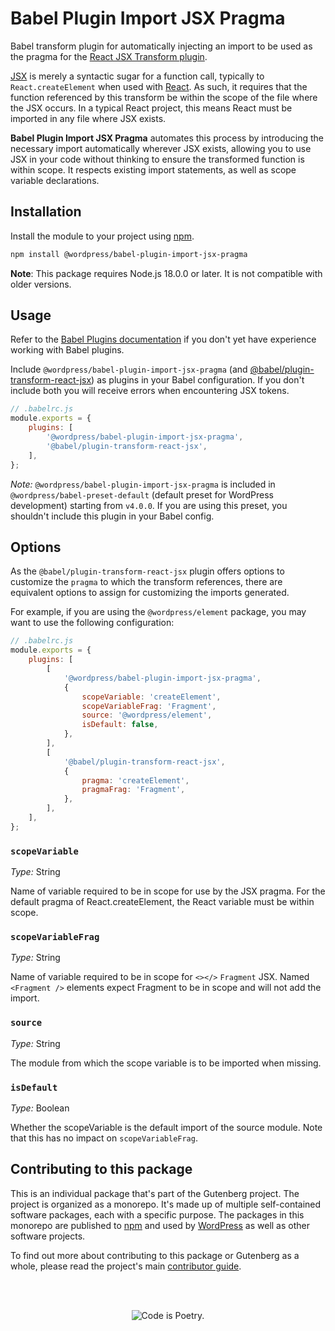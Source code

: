 # Babel Plugin Import JSX Pragma

Babel transform plugin for automatically injecting an import to be used as the pragma for the [React JSX Transform plugin](http://babeljs.io/docs/en/babel-plugin-transform-react-jsx).

[JSX](https://reactjs.org/docs/jsx-in-depth.html) is merely a syntactic sugar for a function call, typically to `React.createElement` when used with [React](https://reactjs.org/). As such, it requires that the function referenced by this transform be within the scope of the file where the JSX occurs. In a typical React project, this means React must be imported in any file where JSX exists.

**Babel Plugin Import JSX Pragma** automates this process by introducing the necessary import automatically wherever JSX exists, allowing you to use JSX in your code without thinking to ensure the transformed function is within scope. It respects existing import statements, as well as scope variable declarations.

## Installation

Install the module to your project using [npm](https://www.npmjs.com/).

```bash
npm install @wordpress/babel-plugin-import-jsx-pragma
```

**Note**: This package requires Node.js 18.0.0 or later. It is not compatible with older versions.

## Usage

Refer to the [Babel Plugins documentation](http://babeljs.io/docs/en/plugins) if you don't yet have experience working with Babel plugins.

Include `@wordpress/babel-plugin-import-jsx-pragma` (and [@babel/plugin-transform-react-jsx](https://babeljs.io/docs/en/babel-plugin-transform-react-jsx/)) as plugins in your Babel configuration. If you don't include both you will receive errors when encountering JSX tokens.

```js
// .babelrc.js
module.exports = {
	plugins: [
		'@wordpress/babel-plugin-import-jsx-pragma',
		'@babel/plugin-transform-react-jsx',
	],
};
```

_Note:_ `@wordpress/babel-plugin-import-jsx-pragma` is included in `@wordpress/babel-preset-default` (default preset for WordPress development) starting from `v4.0.0`. If you are using this preset, you shouldn't include this plugin in your Babel config.

## Options

As the `@babel/plugin-transform-react-jsx` plugin offers options to customize the `pragma` to which the transform references, there are equivalent options to assign for customizing the imports generated.

For example, if you are using the `@wordpress/element` package, you may want to use the following configuration:

```js
// .babelrc.js
module.exports = {
	plugins: [
		[
			'@wordpress/babel-plugin-import-jsx-pragma',
			{
				scopeVariable: 'createElement',
				scopeVariableFrag: 'Fragment',
				source: '@wordpress/element',
				isDefault: false,
			},
		],
		[
			'@babel/plugin-transform-react-jsx',
			{
				pragma: 'createElement',
				pragmaFrag: 'Fragment',
			},
		],
	],
};
```

### `scopeVariable`

_Type:_ String

Name of variable required to be in scope for use by the JSX pragma. For the default pragma of React.createElement, the React variable must be within scope.

### `scopeVariableFrag`

_Type:_ String

Name of variable required to be in scope for `<></>` `Fragment` JSX. Named `<Fragment />` elements
expect Fragment to be in scope and will not add the import.

### `source`

_Type:_ String

The module from which the scope variable is to be imported when missing.

### `isDefault`

_Type:_ Boolean

Whether the scopeVariable is the default import of the source module. Note that this has no impact
on `scopeVariableFrag`.

## Contributing to this package

This is an individual package that's part of the Gutenberg project. The project is organized as a monorepo. It's made up of multiple self-contained software packages, each with a specific purpose. The packages in this monorepo are published to [npm](https://www.npmjs.com/) and used by [WordPress](https://make.wordpress.org/core/) as well as other software projects.

To find out more about contributing to this package or Gutenberg as a whole, please read the project's main [contributor guide](https://github.com/WordPress/gutenberg/tree/HEAD/CONTRIBUTING.md).

<br /><br /><p align="center"><img src="https://s.w.org/style/images/codeispoetry.png?1" alt="Code is Poetry." /></p>
